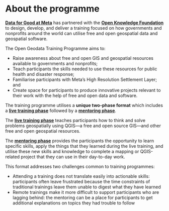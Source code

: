# About the programme

[**Data for Good at Meta**](https://dataforgood.facebook.com/) has partnered with the [**Open Knowledge Foundation**](https://okfn.org/) to design, develop, and deliver a training focused on how governments and nonprofits around the world can utilise free and open geospatial data and geospatial software. 

The Open Geodata Training Programme aims to:
- Raise awareness about free and open GIS and geospatial resources available to governments and nonprofits;
- Teach participants the skills needed to use these resources for public health and disaster response;
- Familiarise participants with Meta’s High Resolution Settlement Layer; and
- Create space for participants to produce innovative projects relevant to their work with the help of free and open data and software.

The training programme utilises a **unique two-phase format** which includes a [**live training phase**](live-training-phase/live-training.html) followed by a [**mentoring phase**](mentoring-phase/mentoring.html).

The [**live training phase**](live-training-phase/live-training.html) teaches participants how to think and solve problems geospatially using QGIS—a free and open source GIS—and other free and open geospatial resources. 

The [**mentoring phase**](mentoring-phase/mentoring.html) provides the participants the opportunity to learn specific skills, apply the things that they learned during the live training, and utilise these new skills and knowledge to complete a mapping or QGIS-related project that they can use in their day-to-day work. 

This format addresses two challenges common to training programmes: 
- Attending a training does not translate easily into actionable skills: participants often leave frustrated because the time constraints of traditional trainings leave them unable to digest what they have learned
- Remote trainings make it more difficult to support participants who are lagging behind: the mentoring can be a place for participants to get additional explanations on topics they had trouble to follow
